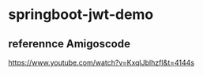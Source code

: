 # springboot-jwt-demo

## referennce Amigoscode
https://www.youtube.com/watch?v=KxqlJblhzfI&t=4144s
